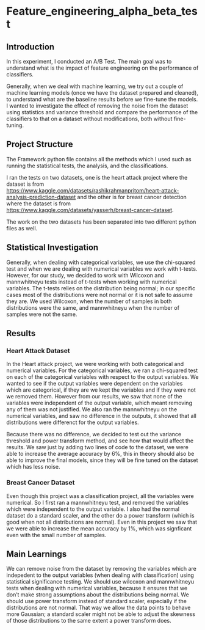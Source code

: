 # Feature_engineering_alpha_beta_test

## Introduction

In this experiment, I conducted an A/B Test. The main goal was to understand what is the impact of feature engineering on the performance of classifiers.

Generally, when we deal with machine learning, we try out a couple of machine learning models (once we have the dataset prepared and cleaned), to understand what are the baseline results before we fine-tune the models. I wanted to investigate the effect of removing the noise from the dataset using statistics and variance threshold and compare the performance of the classifiers to that on a dataset without modifications, both without fine-tuning. 

## Project Structure

The Framework python file contains all the methods which I used such as running the statistical tests, the analysis, and the classifications. 

I ran the tests on two datasets, one is the heart attack project where the dataset is from https://www.kaggle.com/datasets/rashikrahmanpritom/heart-attack-analysis-prediction-dataset and the other is for breast cancer detection where the dataset is from https://www.kaggle.com/datasets/yasserh/breast-cancer-dataset. 

The work on the two datasets has been separated into two different python files as well.

## Statistical Investigation  

Generally, when dealing with categorical variables, we use the chi-squared test and when we are dealing with numerical variables we work with t-tests. However, for our study, we decided to work with Wilcoxon and mannwhitneyu tests instead of t-tests when working with numerical variables. The t-tests relies on the distribution being normal; in our specific cases most of the distributions were not normal or it is not safe to assume they are. We used Wilcoxon, when the number of samples in both distributions were the same, and mannwhitneyu when the number of samples were not the same. 

## Results 
### Heart Attack Dataset

In the Heart attack project, we were working with both categorical and numerical variables. For the categorical variables, we ran a chi-squared test on each of the categorical variables with respect to the output variables. We wanted to see if the output variables were dependent on the variables which are categorical, if they are we kept the variables and if they were not we removed them. However from our results, we saw that none of the variables were independent of the output variable, which meant removing any of them was not justified. We also ran the mannwhitneyu on the numerical variables, and saw no difference in the outputs, it showed that all distributions were differenct for the output variables. 

Because there was no difference, we decided to test out the variance threshold and power transform method, and see how that would affect the results. We saw just by adding two lines of code to the dataset, we were able to increase the average accuracy by 6%, this in theory should also be able to improve the final models, since they will be fine tuned on the dataset which has less noise. 


### Breast Cancer Dataset

Even though this project was a classification project, all the variables were numerical. So I first ran a mannwhitneyu test, and removed the variables which were independent to the output variable. I also had the normal dataset do a standard scaler, and the other do a power transform (which is good when not all distributions are normal). Even in this project we saw that we were able to increase the mean accuracy by 1%, which was signficant even with the small number of samples. 

## Main Learnings

We can remove noise from the dataset by removing the variables which are indepedent to the output variables (when dealing with classification) using statistical significance testing.
We should use wilcoxon and mannwhitneyu tests when dealing with numerical variables, because it ensures that we don’t make strong assumptions about the distributions being normal.
We should use power transform instead of standard scaler, especially if the distributions are not normal. That way we allow the data points to behave more Gaussian; a standard scaler might not be able to adjust the skewness of those distributions to the same extent a power transform does.
